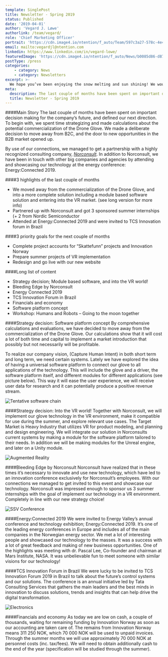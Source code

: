 ```yaml
---
template: SinglePost
title: Newsletter - Spring 2019
status: Published
date: '2019-04-01'
author: 'Vegard J. Løwe'
authorlink: /team/vegard/
role: 'Chief Marketing Officer'
portrait: 'https://cdn.image4.io/ntention/f_auto/Team/597c3a27-578c-4e4b-aa78-035422728ca9.Jpeg'
email: mailto:vegardjl@ntention.com
linkedin: https://www.linkedin.com/in/vegard-lowe/
featuredImage: 'https://cdn.image4.io/ntention/f_auto/News/b0085d86-d87b-416d-b098-db5656b1ba39.Jpeg'
postType: /press
categories:
    - category: News
    - category: Newsletters
excerpt: >-
  We hope you’ve been enjoying the snow melting and sun shining! We would like to update you about our progress and activity the latest couple of months. Therefore we’ll take you through it in a short (~3 min read, bullet points) and a long (~10min read) version.
meta:
  description: The last couple of months have been spent on important decision making for the company’s future, and defined our next direction. To begin with, we spent time strategizing and made calculations about the potential commercialization of the Drone Glove. We made a deliberate decision to move away from B2C, and the door to new opportunities in the B2B market opened up.
  title: Newsletter - Spring 2019
---
```

####Main Story
The last couple of months have been spent on important decision making for the company’s future, and defined our next direction. To begin with, we spent time strategizing and made calculations about the potential commercialization of the Drone Glove. We made a deliberate decision to move away from B2C, and the door to new opportunities in the B2B market opened up.

By use of our connections, we managed to get a partnership with a highly recognized consulting company, *[Norconsult](https://www.norconsult.no/)*. In addition to Norconsult, we have been in touch with other big companies and agencies by attending and showcasing our technology at the energy conference: Energy:Connected 2019.

####3 highlights of the last couple of months
* We moved away from the commercialization of the Drone Glove, and into a more complete solution including a module based software solution and entering into the VR market. (see long version for more info)
* Partnered up with Norconsult and got 3 sponsored summer internships (+ 2 from Nordic Semiconductor
* Attended at Energy:Connected 2019 and were invited to TCS Innovation forum in Brazil

####3 priority goals for the next couple of months
* Complete project accounts for “Skattefunn” projects and Innovation Norway
* Prepare summer projects of VR implementation
* Redesign and go live with our new website

####Long list of content
* Strategy decision; Module based software, and into the VR world!
* Bleeding Edge by Norconsult
* Energy Connected 2019
* TCS Innovation Forum in Brazil
* Financials and economy
* Software platform concept
* Workshop: Humans and Robots – Going to the moon together

####Strategy decision: Software platform concept
By comprehensive calculations and evaluations, we have decided to move away from the commercialization of the Drone Glove. Our calculations show that it will cost a lot of both time and capital to implement a market introduction that possibly but not necessarily will be profitable.

To realize our company vision, (Capture Human Intent) in both short term and long term, we need certain systems. Lately we have explored the idea of having a universal software platform to connect our glove to all applications of the technology. This will include the glove and a driver, the software platform itself, and different modules for different applications (see picture below). This way it will ease the user experience, we will receive user data for research and it can potentially produce a positive revenue stream.

![Tentative software chain](https://cdn.image4.io/ntention/f_auto/News/0770274f-2547-4302-b6b0-ad111e9b7c8d.Png)

####Strategy decision: Into the VR world!
Together with Norconsult, we will implement our glove technology in the VR environment, make it compatible for use during the summer, and explore relevant use cases. The Target Market is Heavy Industry that utilizes VR for product modeling, and planning and design engineering. We will integrate our solution in Norconsults current systems by making a module for the software platform tailored to their needs. In addition we will be making modules for the Unreal engine, and later on a Unity module.

![Augmented Reality](https://cdn.image4.io/ntention/f_auto/News/c909e3ec-ae76-4035-8599-53e23603a577.Jpeg)

####Bleeding Edge by Norconsult
Norconsult have realized that in these times it’s necessary to innovate and use new technology, which have led to an innovation conference exclusively for Norconsult’s employees. With our connections we managed to get invited to this event and showcase our technology. Norconsult was impressed enough to sponsor us 3 summer internships with the goal of implement our technology in a VR environment. Completely in line with our new strategy choice!

![SSV Conference](https://cdn.image4.io/ntention/f_auto/News/c6678d2a-eeee-45ca-bb9a-68c53889b8a1.Jpeg)

####Energy:Connected 2019
We were invited to Energy Valley’s annual conference and technology exhibition; Energy:Connected 2019. It’s one of the leading energy conferences in Europe and includes all of the main companies in the Norwegian energy sector. We met a lot of interesting people and showcased our technology to the masses. It was a success with a lot of great feedback and making of new business opportunities. One of the highlights was meeting with dr. Pascal Lee, Co-founder and chairman at Mars Institute, NASA. It was unbelievable fun to meet someone with similar visions for our technology!

####TCS Innovation Forum in Brazil
We were lucky to be invited to TCS Innovation Forum 2019 in Brazil to talk about the future’s control systems and our solutions. The conference is an annual initiative led by Tata Consulting Services that gathers the main leaders and the best minds in innovation to discuss solutions, trends and insights that can help drive the digital transformation.

![Electronics](https://cdn.image4.io/ntention/f_auto/News/aecf965c-303b-4bb5-8389-ff645d159c3f.Jpeg)

####Financials and economy
As today we are low on cash, a couple of thousands, waiting for remaining funding by Innovation Norway as soon as our accounting are taken care of. The remains from Innovation Norway means 311 250 NOK, which 70 000 NOK will be used to unpaid invoices. Through the summer months we will use approximately 70 000 NOK at personnel costs (inc. tax/fees). We will need to obtain additionally cash to the end of the year (specification will be studied through the summer).
